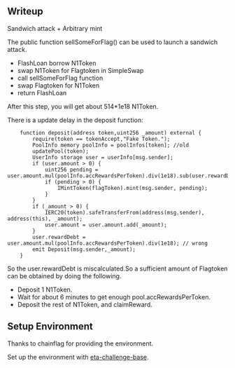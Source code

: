 ## Writeup

Sandwich attack + Arbitrary mint

The public function sellSomeForFlag() can be used to launch a sandwich attack.

-  FlashLoan borrow N1Token
  - swap N1Token for Flagtoken in SimpleSwap
  - call sellSomeForFlag function
  - swap Flagtoken for N1Token
  - return FlashLoan

After this step, you will get about 514*1e18 N1Token.

There is a update delay in the deposit function:

```
	function deposit(address token,uint256 _amount) external {
        require(token == tokenAccept,"Fake Token.");
        PoolInfo memory poolInfo = poolInfos[token]; //old 
        updatePool(token);
        UserInfo storage user = userInfo[msg.sender];
        if (user.amount > 0) {
            uint256 pending = user.amount.mul(poolInfo.accRewardsPerToken).div(1e18).sub(user.rewardDebt);
            if (pending > 0) {
                IMintToken(flagToken).mint(msg.sender, pending);
            }
        }
        if (_amount > 0) {
            IERC20(token).safeTransferFrom(address(msg.sender), address(this), _amount);
            user.amount = user.amount.add(_amount);
        }
        user.rewardDebt = user.amount.mul(poolInfo.accRewardsPerToken).div(1e18); // wrong
        emit Deposit(msg.sender,_amount);
    }
```

So the user.rewardDebt is miscalculated.So a sufficient amount of Flagtoken can be obtained by doing the following.

- Deposit 1 N1Token.
- Wait for about 6 minutes to get enough pool.accRewardsPerToken.
- Deposit the rest of N1Token, and claimReward.



## Setup Environment

Thanks to chainflag for providing the environment. 

Set up the environment with [eta-challenge-base](https://github.com/chainflag/eth-challenge-base).


